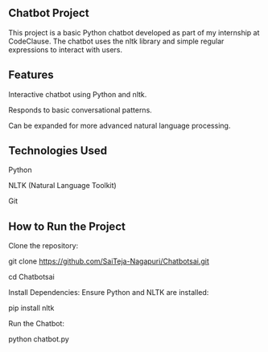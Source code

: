 ## Chatbot Project
This project is a basic Python chatbot developed as part of my internship at CodeClause. The chatbot uses the nltk library and simple regular expressions to interact with users.

## Features
Interactive chatbot using Python and nltk.

Responds to basic conversational patterns.

Can be expanded for more advanced natural language processing.

## Technologies Used
Python

NLTK (Natural Language Toolkit)

Git

## How to Run the Project
Clone the repository:

  git clone https://github.com/SaiTeja-Nagapuri/Chatbotsai.git
  
  cd Chatbotsai
  
Install Dependencies: Ensure Python and NLTK are installed:

  pip install nltk
  
Run the Chatbot:

  python chatbot.py
